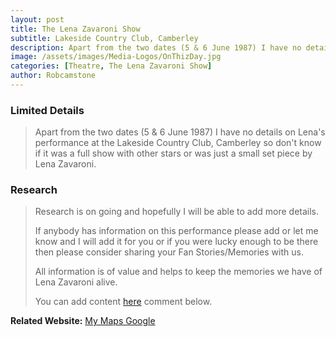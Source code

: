 ```yaml
---
layout: post
title: The Lena Zavaroni Show
subtitle: Lakeside Country Club, Camberley
description: Apart from the two dates (5 & 6 June 1987) I have no details on Lena's performance at the Lakeside Country Club, Camberley so don't know if it was a full show with other stars or was just a small set piece by Lena Zavaroni.
image: /assets/images/Media-Logos/OnThizDay.jpg
categories: [Theatre, The Lena Zavaroni Show]
author: Robcamstone
---
```


### Limited Details
> Apart from the two dates (5 & 6 June 1987) I have no details on Lena's performance at the Lakeside Country Club, Camberley so don't know if it was a full show with other stars or was just a small set piece by Lena Zavaroni.

### Research
> Research is on going and hopefully I will be able to add more details.
>
> If anybody has information on this performance please add or let me know and I will add it for you or if you were lucky enough to be there then please consider sharing your Fan Stories/Memories with us.
>
> All information is of value and helps to keep the memories we have of Lena Zavaroni alive.
>
> You can add content [here](https://github.com/FanzOfLenaZavaroni/fanzoflenazavaroni.github.io) comment below.

**Related Website:**
<span class="post-categories">[My Maps Google](https://www.google.com/maps/d/u/0/viewer?mid=1D1D0ERV_FQMNb9XZzJ-J3yUlK8aI4vhI&ll=51.302442%2C-0.7203230000000076&z=19)</span>

<style>
.dt-published {display: none;}
.post-meta:after {content: "5 & 6 June 1987";}
.height-adjust1 {width:auto; height:350px;}
.height-adjust2 {width:auto; height:307px;}
</style>

